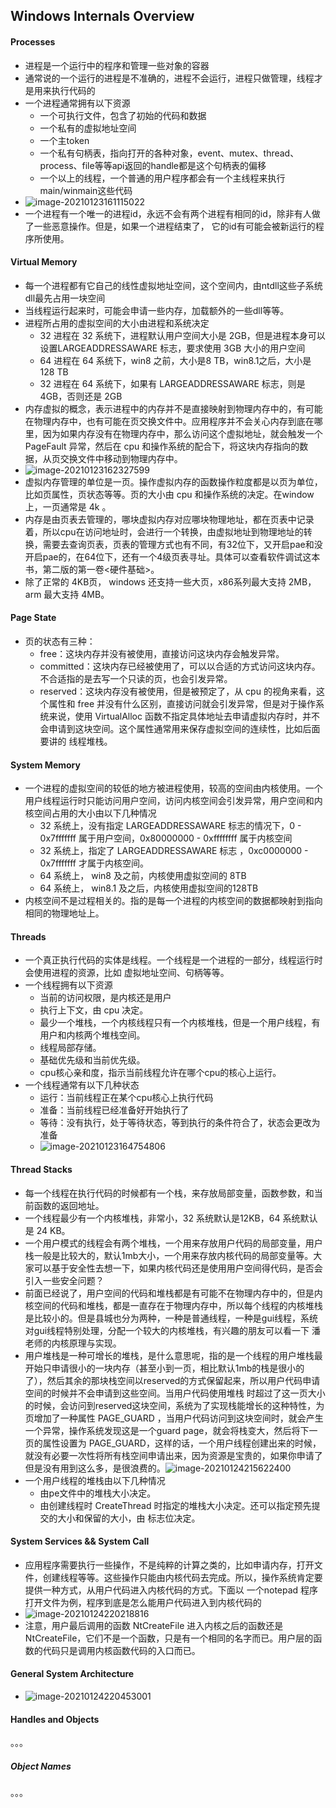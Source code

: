 ## Windows Internals Overview

#### Processes

- 进程是一个运行中的程序和管理一些对象的容器
- 通常说的一个运行的进程是不准确的，进程不会运行，进程只做管理，线程才是用来执行代码的
- 一个进程通常拥有以下资源
  - 一个可执行文件，包含了初始的代码和数据
  - 一个私有的虚拟地址空间
  - 一个主token
  - 一个私有句柄表，指向打开的各种对象，event、mutex、thread、process、file等等api返回的handle都是这个句柄表的偏移
  - 一个以上的线程，一个普通的用户程序都会有一个主线程来执行main/winmain这些代码
- ![image-20210123161115022](img/image-20210123161115022.png)
- 一个进程有一个唯一的进程id，永远不会有两个进程有相同的id，除非有人做了一些恶意操作。但是，如果一个进程结束了， 它的id有可能会被新运行的程序所使用。

#### Virtual Memory

- 每一个进程都有它自己的线性虚拟地址空间，这个空间内，由ntdll这些子系统dll最先占用一块空间
- 当线程运行起来时，可能会申请一些内存，加载额外的一些dll等等。
- 进程所占用的虚拟空间的大小由进程和系统决定
  - 32 进程在 32 系统下，进程默认用户空间大小是 2GB，但是进程本身可以设置LARGEADDRESSAWARE 标志，要求使用 3GB 大小的用户空间
  - 64 进程在 64 系统下，win8 之前，大小是8 TB，win8.1之后，大小是 128 TB
  - 32 进程在 64 系统下，如果有 LARGEADDRESSAWARE 标志，则是 4GB，否则还是 2GB
- 内存虚拟的概念，表示进程中的内存并不是直接映射到物理内存中的，有可能在物理内存中，也有可能在页交换文件中。应用程序并不会关心内存到底在哪里，因为如果内存没有在物理内存中，那么访问这个虚拟地址，就会触发一个 PageFault 异常，然后在 cpu 和操作系统的配合下，将这块内存指向的数据，从页交换文件中移动到物理内存中。
- ![image-20210123162327599](img/image-20210123162327599.png)
- 虚拟内存管理的单位是一页。操作虚拟内存的函数操作粒度都是以页为单位，比如页属性，页状态等等。页的大小由 cpu 和操作系统的决定。在window上，一页通常是 4k 。
- 内存是由页表去管理的，哪块虚拟内存对应哪块物理地址，都在页表中记录着，所以cpu在访问地址时，会进行一个转换，由虚拟地址到物理地址的转换，需要去查询页表，页表的管理方式也有不同，有32位下，又开启pae和没开启pae的，在64位下，还有一个4级页表寻址。具体可以查看软件调试这本书，第二版的第一卷<硬件基础>。
- 除了正常的 4KB页， windows 还支持一些大页，x86系列最大支持 2MB，arm 最大支持 4MB。

#### Page State

- 页的状态有三种：
  - free：这块内存并没有被使用，直接访问这块内存会触发异常。
  - committed：这块内存已经被使用了，可以以合适的方式访问这块内存。不合适指的是去写一个只读的页，也会引发异常。
  - reserved：这块内存没有被使用，但是被预定了，从 cpu 的视角来看，这个属性和 free 并没有什么区别，直接访问就会引发异常，但是对于操作系统来说，使用 VirtualAlloc 函数不指定具体地址去申请虚拟内存时，并不会申请到这块空间。这个属性通常用来保存虚拟空间的连续性，比如后面要讲的 线程堆栈。

#### System Memory

- 一个进程的虚拟空间的较低的地方被进程使用，较高的空间由内核使用。一个用户线程运行时只能访问用户空间，访问内核空间会引发异常，用户空间和内核空间占用的大小由以下几种情况
  - 32 系统上，没有指定 LARGEADDRESSAWARE 标志的情况下，0 - 0x7fffffff 属于用户空间，0x80000000 - 0xffffffff 属于内核空间
  - 32 系统上，指定了 LARGEADDRESSAWARE 标志 ，0xc0000000 - 0x7fffffff 才属于内核空间。
  - 64 系统上， win8 及之前，内核使用虚拟空间的 8TB
  - 64 系统上， win8.1 及之后，内核使用虚拟空间的128TB
- 内核空间不是过程相关的。指的是每一个进程的内核空间的数据都映射到指向相同的物理地址上。

#### Threads

- 一个真正执行代码的实体是线程。一个线程是一个进程的一部分，线程运行时会使用进程的资源，比如 虚拟地址空间、句柄等等。
- 一个线程拥有以下资源
  - 当前的访问权限，是内核还是用户
  - 执行上下文，由 cpu 决定。
  - 最少一个堆栈，一个内核线程只有一个内核堆栈，但是一个用户线程，有用户和内核两个堆栈空间。
  - 线程局部存储。
  - 基础优先级和当前优先级。
  - cpu核心亲和度，指示当前线程允许在哪个cpu的核心上运行。
- 一个线程通常有以下几种状态
  - 运行：当前线程正在某个cpu核心上执行代码
  - 准备：当前线程已经准备好开始执行了
  - 等待：没有执行，处于等待状态，等到执行的条件符合了，状态会更改为准备
  - ![image-20210123164754806](img/image-20210123164754806.png)

#### Thread Stacks

- 每一个线程在执行代码的时候都有一个栈，来存放局部变量，函数参数，和当前函数的返回地址。
- 一个线程最少有一个内核堆栈，非常小，32 系统默认是12KB，64 系统默认是 24 KB。
- 一个用户模式的线程会有两个堆栈，一个用来存放用户代码的局部变量，用户栈一般是比较大的，默认1mb大小，一个用来存放内核代码的局部变量等。大家可以基于安全性去想一下，如果内核代码还是使用用户空间得代码，是否会引入一些安全问题？
- 前面已经说了，用户空间的代码和堆栈都是有可能不在物理内存中的，但是内核空间的代码和堆栈，都是一直存在于物理内存中，所以每个线程的内核堆栈是比较小的。但是县城也分为两种，一种是普通线程，一种是gui线程，系统对gui线程特别处理，分配一个较大的内核堆栈，有兴趣的朋友可以看一下 潘老师的内核原理与实现。
- 用户堆栈是一种可增长的堆栈，是什么意思呢，指的是一个线程的用户堆栈最开始只申请很小的一块内存（甚至小到一页，相比默认1mb的栈是很小的了），然后其余的那块栈空间以reserved的方式保留起来，所以用户代码申请空间的时候并不会申请到这些空间。当用户代码使用堆栈 时超过了这一页大小的时候，会访问到reserved这块空间，系统为了实现栈能增长的这种特性，为页增加了一种属性 PAGE_GUARD ，当用户代码访问到这块空间时，就会产生一个异常，操作系统发现这是一个guard page，就会将栈变大，然后将下一页的属性设置为 PAGE_GUARD，这样的话，一个用户线程创建出来的时候，就没有必要一次性将所有栈空间申请出来，因为资源是宝贵的，如果你申请了但是没有用到这么多，是很浪费的。![image-20210124215622400](img/image-20210124215622400.png)
- 一个用户线程的堆栈由以下几种情况
  - 由pe文件中的堆栈大小决定。
  - 由创建线程时 CreateThread 时指定的堆栈大小决定。还可以指定预先提交的大小和保留的大小，由 标志位决定。

#### System Services && System Call

- 应用程序需要执行一些操作，不是纯粹的计算之类的，比如申请内存，打开文件，创建线程等等。这些操作只能由内核代码去完成。所以，操作系统肯定要提供一种方式，从用户代码进入内核代码的方式。下面以 一个notepad 程序打开文件为例，程序到底是怎么能用户代码进入到内核代码的
- ![image-20210124220218816](img/image-20210124220218816.png)
- 注意，用户最后调用的函数 NtCreateFile  进入内核之后的函数还是 NtCreateFile，它们不是一个函数，只是有一个相同的名字而已。用户层的函数的代码只是调用内核函数代码的入口而已。

#### General System Architecture

- ![image-20210124220453001](img/image-20210124220453001.png)

#### Handles and Objects

。。。

##### Object Names

。。。